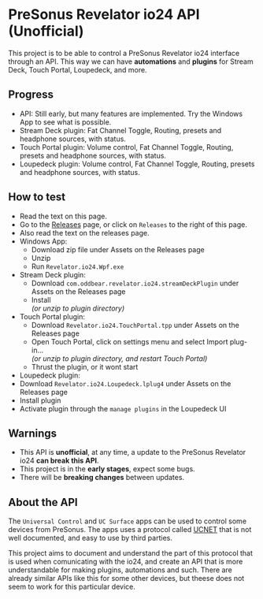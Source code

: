 # PreSonus Revelator io24 API (Unofficial)

This project is to be able to control a PreSonus Revelator io24 interface through an API.
This way we can have **automations** and **plugins** for Stream Deck, Touch Portal, Loupedeck, and more.

## Progress

- API: Still early, but many features are implemented. Try the Windows App to see what is possible.
- Stream Deck plugin: Fat Channel Toggle, Routing, presets and headphone sources, with status.
- Touch Portal plugin: Volume control, Fat Channel Toggle, Routing, presets and headphone sources, with status.
- Loupedeck plugin: Volume control, Fat Channel Toggle, Routing, presets and headphone sources, with status.

## How to test

- Read the text on this page.
- Go to the [Releases](https://github.com/oddbear/Revelator.io24.Api/releases/tag/v0.0.4-beta) page, or click on `Releases` to the right of this page.
- Also read the text on the releases page.
- Windows App:
  - Download zip file under Assets on the Releases page
  - Unzip
  - Run `Revelator.io24.Wpf.exe`
- Stream Deck plugin:
  - Download `com.oddbear.revelator.io24.streamDeckPlugin` under Assets on the Releases page
  - Install <br /> _(or unzip to plugin directory)_
- Touch Portal plugin:
  - Download `Revelator.io24.TouchPortal.tpp` under Assets on the Releases page
  - Open Touch Portal, click on settings menu and select Import plug-in... <br /> _(or unzip to plugin directory, and restart Touch Portal)_
  - Thrust the plugin, or it wont start
- Loupedeck plugin:
 - Download `Revelator.io24.Loupedeck.lplug4` under Assets on the Releases page
 - Install plugin
 - Activate plugin through the `manage plugins` in the Loupedeck UI

## Warnings

- This API is **unofficial**, at any time, a update to the PreSonus Revelator io24 **can break this API**. 
- This project is in the **early stages**, expect some bugs.
- There will be **breaking changes** between updates.

## About the API

The `Universal Control` and `UC Surface` apps can be used to control some devices from PreSonus. The apps uses a protocol called [UCNET](https://www.presonussoftware.com/en_US/technology) that is not well documented, and easy to use by third parties.

This project aims to document and understand the part of this protocol that is used when comunicating with the io24, and create an API that is more understandable for making plugins, automations and such. There are already similar APIs like this for some other devices, but theese does not seem to work for this particular device.
